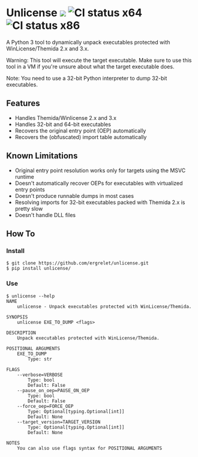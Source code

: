 # Unlicense [![](https://img.shields.io/badge/python-3.8+-blue.svg)](https://www.python.org/downloads/) ![CI status x64](https://github.com/ergrelet/unlicense/actions/workflows/win64-ci.yml/badge.svg?branch=main) ![CI status x86](https://github.com/ergrelet/unlicense/actions/workflows/win32-ci.yml/badge.svg?branch=main)

A Python 3 tool to dynamically unpack executables protected with
WinLicense/Themida 2.x and 3.x.

Warning: This tool will execute the target executable. Make sure to use this
tool in a VM if you're unsure about what the target executable does.

Note: You need to use a 32-bit Python interpreter to dump 32-bit executables.

## Features

* Handles Themida/Winlicense 2.x and 3.x
* Handles 32-bit and 64-bit executables
* Recovers the original entry point (OEP) automatically
* Recovers the (obfuscated) import table automatically

## Known Limitations

* Original entry point resolution works only for targets using the MSVC runtime
* Doesn't automatically recover OEPs for executables with virtualized entry points
* Doesn't produce runnable dumps in most cases
* Resolving imports for 32-bit executables packed with Themida 2.x is pretty slow
* Doesn't handle DLL files

## How To

### Install

```
$ git clone https://github.com/ergrelet/unlicense.git
$ pip install unlicense/
```

### Use

```
$ unlicense --help
NAME
    unlicense - Unpack executables protected with WinLicense/Themida.

SYNOPSIS
    unlicense EXE_TO_DUMP <flags>

DESCRIPTION
    Unpack executables protected with WinLicense/Themida.

POSITIONAL ARGUMENTS
    EXE_TO_DUMP
        Type: str

FLAGS
    --verbose=VERBOSE
        Type: bool
        Default: False
    --pause_on_oep=PAUSE_ON_OEP
        Type: bool
        Default: False
    --force_oep=FORCE_OEP
        Type: Optional[typing.Optional[int]]
        Default: None
    --target_version=TARGET_VERSION
        Type: Optional[typing.Optional[int]]
        Default: None

NOTES
    You can also use flags syntax for POSITIONAL ARGUMENTS
```
